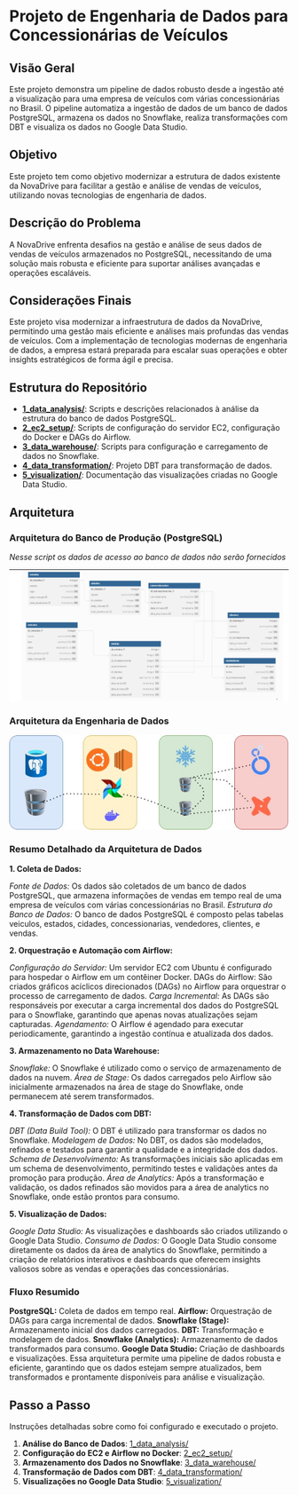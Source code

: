 # Projeto de Engenharia de Dados para Concessionárias de Veículos

## Visão Geral

Este projeto demonstra um pipeline de dados robusto desde a ingestão até a visualização para uma empresa de veículos com várias concessionárias no Brasil. O pipeline automatiza a ingestão de dados de um banco de dados PostgreSQL, armazena os dados no Snowflake, realiza transformações com DBT e visualiza os dados no Google Data Studio.

## Objetivo
Este projeto tem como objetivo modernizar a estrutura de dados existente da NovaDrive para facilitar a gestão e análise de vendas de veículos, utilizando novas tecnologias de engenharia de dados.

## Descrição do Problema
A NovaDrive enfrenta desafios na gestão e análise de seus dados de vendas de veículos armazenados no PostgreSQL, necessitando de uma solução mais robusta e eficiente para suportar análises avançadas e operações escaláveis.

## Considerações Finais
Este projeto visa modernizar a infraestrutura de dados da NovaDrive, permitindo uma gestão mais eficiente e análises mais profundas das vendas de veículos. Com a implementação de tecnologias modernas de engenharia de dados, a empresa estará preparada para escalar suas operações e obter insights estratégicos de forma ágil e precisa.

## Estrutura do Repositório

- **[1_data_analysis/](1_data_analysis/)**: Scripts e descrições relacionados à análise da estrutura do banco de dados PostgreSQL.
- **[2_ec2_setup/](2_ec2_setup/)**: Scripts de configuração do servidor EC2, configuração do Docker e DAGs do Airflow.
- **[3_data_warehouse/](3_data_warehouse/)**: Scripts para configuração e carregamento de dados no Snowflake.
- **[4_data_transformation/](4_data_transformation/)**: Projeto DBT para transformação de dados.
- **[5_visualization/](5_visualization/)**: Documentação das visualizações criadas no Google Data Studio.





## Arquitetura

### Arquitetura do Banco de Produção (PostgreSQL)
*Nesse script os dados de acesso ao banco de dados não serão fornecidos*

![Arquitetura do Banco de Produção](architecture/production_database_architecture.png)



### Arquitetura da Engenharia de Dados

![Arquitetura da Engenharia de Dados](architecture/data_engineering_architecture.png.jpg)


### Resumo Detalhado da Arquitetura de Dados
**1. Coleta de Dados:**

*Fonte de Dados:* Os dados são coletados de um banco de dados PostgreSQL, que armazena informações de vendas em tempo real de uma empresa de veículos com várias concessionárias no Brasil.
*Estrutura do Banco de Dados:* O banco de dados PostgreSQL é composto pelas tabelas veiculos, estados, cidades, concessionarias, vendedores, clientes, e vendas.

**2. Orquestração e Automação com Airflow:**

*Configuração do Servidor:* Um servidor EC2 com Ubuntu é configurado para hospedar o Airflow em um contêiner Docker.
DAGs do Airflow: São criados gráficos acíclicos direcionados (DAGs) no Airflow para orquestrar o processo de carregamento de dados.
*Carga Incremental:* As DAGs são responsáveis por executar a carga incremental dos dados do PostgreSQL para o Snowflake, garantindo que apenas novas atualizações sejam capturadas.
*Agendamento:* O Airflow é agendado para executar periodicamente, garantindo a ingestão contínua e atualizada dos dados.

**3. Armazenamento no Data Warehouse:**

*Snowflake:* O Snowflake é utilizado como o serviço de armazenamento de dados na nuvem.
*Área de Stage:* Os dados carregados pelo Airflow são inicialmente armazenados na área de stage do Snowflake, onde permanecem até serem transformados.

**4. Transformação de Dados com DBT:**

*DBT (Data Build Tool):* O DBT é utilizado para transformar os dados no Snowflake.
*Modelagem de Dados:* No DBT, os dados são modelados, refinados e testados para garantir a qualidade e a integridade dos dados.
*Schema de Desenvolvimento:* As transformações iniciais são aplicadas em um schema de desenvolvimento, permitindo testes e validações antes da promoção para produção.
*Área de Analytics:* Após a transformação e validação, os dados refinados são movidos para a área de analytics no Snowflake, onde estão prontos para consumo.

**5. Visualização de Dados:**

*Google Data Studio:* As visualizações e dashboards são criados utilizando o Google Data Studio.
*Consumo de Dados:* O Google Data Studio consome diretamente os dados da área de analytics do Snowflake, permitindo a criação de relatórios interativos e dashboards que oferecem insights valiosos sobre as vendas e operações das concessionárias.

### Fluxo Resumido
**PostgreSQL:** Coleta de dados em tempo real.
**Airflow:** Orquestração de DAGs para carga incremental de dados.
**Snowflake (Stage):** Armazenamento inicial dos dados carregados.
**DBT:** Transformação e modelagem de dados.
**Snowflake (Analytics):** Armazenamento de dados transformados para consumo.
**Google Data Studio:** Criação de dashboards e visualizações.
Essa arquitetura permite uma pipeline de dados robusta e eficiente, garantindo que os dados estejam sempre atualizados, bem transformados e prontamente disponíveis para análise e visualização.

## Passo a Passo

Instruções detalhadas sobre como foi configurado e executado o projeto.

1. **Análise do Banco de Dados**: [1_data_analysis/](1_data_analysis/)
2. **Configuração do EC2 e Airflow no Docker**: [2_ec2_setup/](2_ec2_setup/)
3. **Armazenamento dos Dados no Snowflake**: [3_data_warehouse/](3_data_warehouse/)
4. **Transformação de Dados com DBT**: [4_data_transformation/](4_data_transformation/)
5. **Visualizações no Google Data Studio**: [5_visualization/](5_visualization/)
